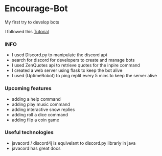 # Encourage-Bot
My first try to develop bots

I followed this [Tutorial](https://www.youtube.com/watch?v=SPTfmiYiuok&t=158s&ab_channel=freeCodeCamp.org)

### INFO
- I used Discord.py to manipulate the discord api
- search for discord for developers to create and manage bots
- I used ZenQuotes api to retrieve quotes for the inpire command
- I created a web server using flask to keep the bot alive
- I used (UptimeRobot) to ping replit every 5 mins to keep the server alive

### Upcoming features 
- adding a help command
- adding play music command
- adding interactive snow replies 
- adding roll a dice command
- adding flip a coin game

### Useful technologies
- javacord / discord4j is equivelant to discord.py librariy in java
- javacord has great docs
